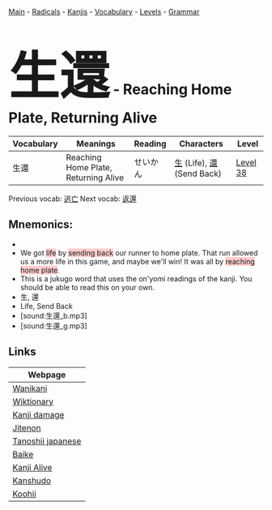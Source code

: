 <style> bigfont {font-size: 100px}</style>
[Main](../README.md) -
[Radicals](../radicals.md) -
[Kanjis](../kanjis.md) -
[Vocabulary](../vocabulary.md) -
[Levels](../levels.md) -
[Grammar](../grammar.md)
# <bigfont> 生還</bigfont> - Reaching Home Plate, Returning Alive 

| Vocabulary | Meanings | Reading | Characters | Level |
| --- | --- | --- | --- | --- |
| 生還 | Reaching Home Plate, Returning Alive | せいかん |  [生](../kanjis/生.md) (Life), [還](../kanjis/還.md) (Send Back) | [Level 38](../levels/wk_level38.md) |

Previous vocab: [逃亡](逃亡.md) Next vocab: [返還](返還.md) 

## Mnemonics:

* 
* We got <span style="background-color:#ffcccb"> life</span> by <span style="background-color:#ffcccb"> sending back</span> our runner to home plate. That run allowed us a more life in this game, and maybe we'll win! It was all by <span style="background-color:#ffcccb"> reaching home plate</span>.
* This is a jukugo word that uses the on'yomi readings of the kanji. You should be able to read this on your own.
* 生, 還
* Life, Send Back
* [sound:生還_b.mp3]
* [sound:生還_g.mp3]


## Links 

| Webpage |
| --- |
| [Wanikani          ](https://www.wanikani.com/kanji/生還) |
| [Wiktionary        ](https://en.wiktionary.org/wiki/生還) |
| [Kanji damage      ](http://www.kanjidamage.com/kanji/search?utf8=✓&q=生還) |
| [Jitenon           ](https://jitenon.com/kanji/生還) |
| [Tanoshii japanese ](https://www.tanoshiijapanese.com/dictionary/kanji.cfm?k=生還) |
| [Baike             ](https://baike.baidu.com/item/生還) |
| [Kanji Alive       ](https://app.kanjialive.com/生還) |
| [Kanshudo          ](https://www.kanshudo.com/searchmn?q=生還) |
| [Koohii            ](https://kanji.koohii.com/study/kanji/生還) |
